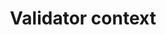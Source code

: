---
template: TermDetailPage
title: Validator context 
description: A data structure containing a summary of the transaction being validated, and the current input whose validator is being run.
aliases: validator context
keywords: validator, context
identities: 
    - slug: /identities/wael-ivie
      role: author
---